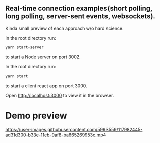 ##  Real-time connection examples(short polling, long polling, server-sent events, websockets).

Kinda small preview of each approach w/o hard science.


In the root directory run:

```sh
yarn start-server
```
to start a Node server on port 3002.


In the root directory run:
```sh
yarn start
```
to start a client react app on port 3000.

Open [http://localhost:3000](http://localhost:3000) to view it in the browser.

# Demo preview
https://user-images.githubusercontent.com/5993559/117982445-ad31d300-b33e-11eb-9af8-ba665269953c.mp4
